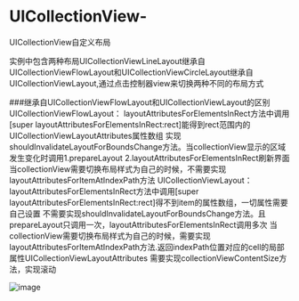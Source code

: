 # UICollectionView-
UICollectionView自定义布局

实例中包含两种布局UICollectionViewLineLayout继承自UICollectionViewFlowLayout和UICollectionViewCircleLayout继承自UICollectionViewLayout,通过点击控制器view来切换两种不同的布局方式

###继承自UICollectionViewFlowLayout和UICollectionViewLayout的区别
    UICollectionViewFlowLayout：
        layoutAttributesForElementsInRect方法中调用[super layoutAttributesForElementsInRect:rect]能得到rect范围内的UICollectionViewLayoutAttributes属性数组
        实现shouldInvalidateLayoutForBoundsChange方法。当collectionView显示的区域发生变化时调用1.prepareLayout  2.layoutAttributesForElementsInRect刷新界面
        当collectionView需要切换布局样式为自己的时候，不需要实现layoutAttributesForItemAtIndexPath方法
    UICollectionViewLayout：
        layoutAttributesForElementsInRect方法中调用[super layoutAttributesForElementsInRect:rect]得不到item的属性数组，一切属性需要自己设置
        不需要实现shouldInvalidateLayoutForBoundsChange方法。且prepareLayout只调用一次，layoutAttributesForElementsInRect调用多次
        当collectionView需要切换布局样式为自己的时候，需要实现layoutAttributesForItemAtIndexPath方法.返回indexPath位置对应的cell的局部属性UICollectionViewLayoutAttributes
        需要实现collectionViewContentSize方法，实现滚动
        
        
 ![image](https://github.com/linchaosheng/UICollectionView-/blob/master/uicollectionview.gif)
